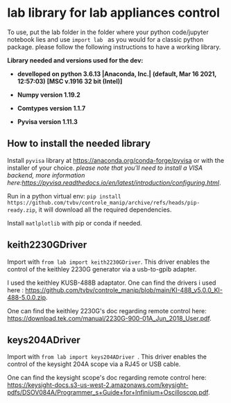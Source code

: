 # **lab library for lab appliances control**

To use, put the lab folder in the folder where your python code/jupyter notebook lies and use  `import lab ` as you would for a classic python package. please follow the following instructions to have a working library.

**Library needed and versions used for the dev:**

- **develloped on python 3.6.13 |Anaconda, Inc.| (default, Mar 16 2021, 12:57:03) [MSC v.1916 32 bit (Intel)]**

- **Numpy version  1.19.2**

- **Comtypes version 1.1.7**

- **Pyvisa version  1.11.3**

## **How to install the needed library**

Install `pyvisa` library at https://anaconda.org/conda-forge/pyvisa or with the installer of your choice. 
_please note that you'll need to install a VISA backend, more information here:https://pyvisa.readthedocs.io/en/latest/introduction/configuring.html_.

Run in a python virtual env: `pip install https://github.com/tvbv/controle_manip/archive/refs/heads/pip-ready.zip`, it will download all the required dependencies. 

Install `matlplotlib` with pip or conda if needed. 

## **keith2230GDriver**

Import with  `from lab import keith2230GDriver`. This driver enables the control of the keithley 2230G generator via a usb-to-gpib adapter.

I used the keithley KUSB-488B adaptator. One can find the drivers i used here : https://github.com/tvbv/controle_manip/blob/main/KI-488_v5.0.0_KI-488-5.0.0.zip.

One can find the keithley 2230G's doc regarding remote control here: https://download.tek.com/manual/2230G-900-01A_Jun_2018_User.pdf.

## **keys204ADriver**

Import with  `from lab import keys204ADriver `. This driver enables the control of the keysight 204A scope via a RJ45 or USB cable.

One can find the keysight scope's doc regarding remote control here: https://keysight-docs.s3-us-west-2.amazonaws.com/keysight-pdfs/DSOV084A/Programmer_s+Guide+for+Infiniium+Oscilloscop.pdf.



